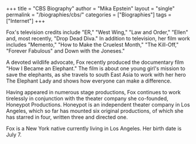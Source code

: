+++
title = "CBS Biography"
author = "Mika Epstein"
layout = "single"
permalink = "/biographies/cbs/"
categories = ["Biographies"]
tags = ["Internet"]
+++

Fox's television credits include "ER," "West Wing," "Law and Order," "Ellen" and, most recently, "Drop Dead Diva." In addition to television, her film work includes "Memento," "How to Make the Cruelest Month," "The Kill-Off," "Forever Fabulous" and Down with the Joneses."

A devoted wildlife advocate, Fox recently produced the documentary film "How I Became an Elephant." The film is about one young girl's mission to save the elephants, as she travels to south East Asia to work with her hero The Elephant Lady and shows how everyone can make a difference.

Having appeared in numerous stage productions, Fox continues to work tirelessly in conjunction with the theater company she co-founded, Honeypot Productions. Honeypot is an independent theater company in Los Angeles, which so far has mounted six original productions, of which she has starred in four, written three and directed one.

Fox is a New York native currently living in Los Angeles. Her birth date is July 7. 